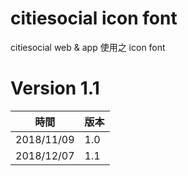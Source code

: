 # citiesocial icon font

citiesocial web & app 使用之 icon font

# Version 1.1
| 時間 | 版本 |
|--|--|
| 2018/11/09 | 1.0 |
| 2018/12/07 | 1.1 |